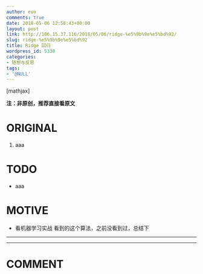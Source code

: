 ```yaml
---
author: evo
comments: true
date: 2018-05-06 12:58:43+00:00
layout: post
link: http://106.15.37.116/2018/05/06/ridge-%e5%9b%9e%e5%bd%92/
slug: ridge-%e5%9b%9e%e5%bd%92
title: Ridge 回归
wordpress_id: 5330
categories:
- 随想与反思
tags:
- '@NULL'
---
```


<!-- more -->

[mathjax]

**注：非原创，推荐直接看原文**


# ORIGINAL





 	
  1. aaa




# TODO





 	
  * aaa




# MOTIVE





 	
  * 看机器学习实战 看到的这个算法，之前没看到过，总结下





* * *



























* * *





# COMMENT



